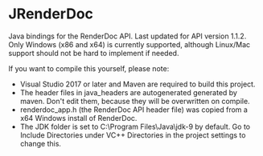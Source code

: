 # JRenderDoc
Java bindings for the RenderDoc API. Last updated for API version 1.1.2.
Only Windows (x86 and x64) is currently supported, although Linux/Mac support should not be hard to implement if needed.

If you want to compile this yourself, please note:
- Visual Studio 2017 or later and Maven are required to build this project.
- The header files in java_headers are autogenerated generated by maven.
  Don't edit them, because they will be overwritten on compile.
- renderdoc_app.h (the RenderDoc API header file) was copied from a x64 Windows install of RenderDoc.
- The JDK folder is set to C:\Program Files\Java\jdk-9 by default. Go to Include Directories under VC++ Directories in the project settings to change this.
